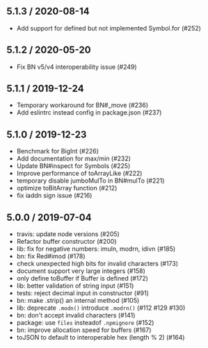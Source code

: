 5.1.3 / 2020-08-14
------------------

- Add support for defined but not implemented Symbol.for (#252)

5.1.2 / 2020-05-20
------------------

- Fix BN v5/v4 interoperability issue (#249)

5.1.1 / 2019-12-24
------------------

- Temporary workaround for BN#_move (#236)
- Add eslintrc instead config in package.json (#237)

5.1.0 / 2019-12-23
------------------

- Benchmark for BigInt (#226)
- Add documentation for max/min (#232)
- Update BN#inspect for Symbols (#225)
- Improve performance of toArrayLike (#222)
- temporary disable jumboMulTo in BN#mulTo (#221)
- optimize toBitArray function (#212)
- fix iaddn sign issue (#216)

5.0.0 / 2019-07-04
------------------

- travis: update node versions (#205)
- Refactor buffer constructor (#200)
- lib: fix for negative numbers: imuln, modrn, idivn (#185)
- bn: fix Red#imod (#178)
- check unexpected high bits for invalid characters (#173)
- document support very large integers (#158)
- only define toBuffer if Buffer is defined (#172)
- lib: better validation of string input (#151)
- tests: reject decimal input in constructor (#91)
- bn: make .strip() an internal method (#105)
- lib: deprecate `.modn()` introduce `.modrn()`  (#112 #129 #130)
- bn: don't accept invalid characters (#141)
- package: use `files` insteadof `.npmignore`  (#152)
- bn: improve allocation speed for buffers (#167)
- toJSON to default to interoperable hex (length % 2) (#164)
